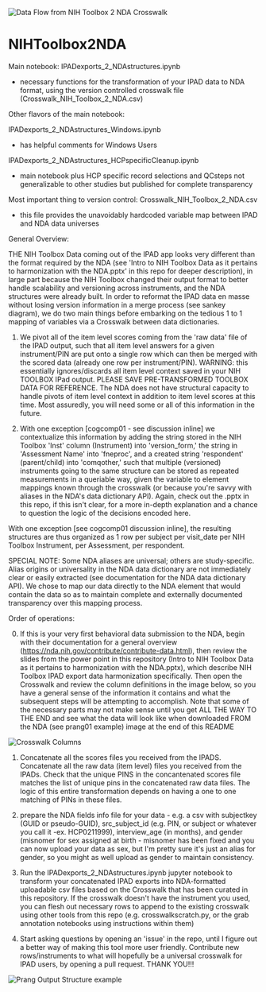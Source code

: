 ![Data Flow from NIH Toolbox 2 NDA Crosswalk](SankeyMoreNIHToolbox2NDA.png)

# NIHToolbox2NDA
Main notebook: IPADexports_2_NDAstructures.ipynb
- necessary functions for the transformation of your IPAD data to NDA format, using the version controlled crosswalk file (Crosswalk_NIH_Toolbox_2_NDA.csv)

Other flavors of the main notebook:

IPADexports_2_NDAstructures_Windows.ipynb
- has helpful comments for Windows Users

IPADexports_2_NDAstructures_HCPspecificCleanup.ipynb
- main notebook plus HCP specific record selections and QCsteps not generalizable to other studies but published for complete transparency

Most important thing to version control: Crosswalk_NIH_Toolbox_2_NDA.csv
- this file provides the unavoidably hardcoded variable map between IPAD and NDA data universes


General Overview:

THE NIH Toolbox Data coming out of the IPAD app looks very different than the format required by the NDA (see 'Intro to NIH Toolbox Data as it pertains to harmonization with the NDA.pptx' in this repo for deeper description), in large part because the NIH Toolbox changed their output format to better handle scalability and versioning across instruments, and the NDA structures were already built.  In order to reformat the IPAD data en masse without losing version information in a merge process (see sankey diagram), we do two main things before embarking on the tedious 1 to 1 mapping of variables via a Crosswalk between data dictionaries.

1.  We pivot all of the item level scores coming from the 'raw data' file of the IPAD output, such that all item level answers for a given instrument/PIN are put onto a single row which can then be merged with the scored data (already one row per instrument/PIN).  WARNING: this essentially ignores/discards all item level context saved in your NIH TOOLBOX IPad output.  PLEASE SAVE PRE-TRANSFORMED TOOLBOX DATA FOR REFERENCE. The NDA does not have structural capacity to handle pivots of item level context in addition to item level scores at this time. Most assuredly, you will need some or all of this information in the future.

2. With one exception [cogcomp01 - see discussion inline] we contextualize this information by adding the string stored in the NIH Toolbox 'Inst' column (Instrument) into 'version_form,' the string in 'Assessment Name' into 'fneproc', and a created string 'respondent' (parent/child) into 'comqother,' such that multiple (versioned) instruments going to the same structure can be stored as repeated measurements in a queriable way, given the variable to element mappings known through the crosswalk (or because you're savvy with aliases in the NDA's data dictionary API).  Again, check out the .pptx in this repo, if this isn't clear, for a more in-depth explanation and a chance to question the logic of the decisions encoded here.  


With one exception [see cogcomp01 discussion inline], the resulting structures are thus organized as 1 row per subject per visit_date per NIH Toolbox Instrument, per Assessment, per respondent.  

SPECIAL NOTE:  Some NDA aliases are universal; others are study-specific.  Alias origins or universality in the NDA data dictionary are not immediately clear or easily extracted (see documentation for the NDA data dictionary API).  We chose to map our data directly to the NDA element that would contain the data so as to maintain complete and externally documented transparency over this mapping process.




Order of operations:

0.   If this is your very first behavioral data submission to the NDA, begin with their documentation for a general overview (https://nda.nih.gov/contribute/contribute-data.html), then review the slides from the power point in this repository (Intro to NIH Toolbox Data as it pertains to harmonization with the NDA.pptx), which describe NIH Toolbox IPAD export data harmonization specifically.  Then open the Crosswalk and review the column definitions in the image below, so you have a general sense of the information it contains and what the subsequent steps will be attempting to accomplish. Note that some of the necessary parts may not make sense until you get ALL THE WAY TO THE END and see what the data will look like when downloaded FROM the NDA (see prang01 example) image at the end of this README

![Crosswalk Columns](CrosswalkColumns.png)

1.  Concatenate all the scores files you received from the IPADS.  Concatenate all the raw data (item level) files you received from the IPADs. Check that the unique PINS in the concantenated scores file matches the list of unique pins in the concatenated raw data files.  The logic of this entire transformation depends on having a one to one matching of PINs in these files.  

2. prepare the NDA fields info file for your data - e.g. a csv with subjectkey (GUID or pseudo-GUID), src_subject_id (e.g. PIN, or subject or whatever you call it -ex. HCP0211999), interview_age (in months), and gender (misnomer for sex assigned at birth - misnomer has been fixed and you can now upload your data as sex, but I'm pretty sure it's just an alias for gender, so you might as well upload as gender to maintain consistency.

3. Run the IPADexports_2_NDAstructures.ipynb jupyter notebook to transform your concatenated IPAD exports into NDA-formatted uploadable csv files based on the Crosswalk that has been curated in this repository.  If the crosswalk doesn't have the instrument you used, you can flesh out necessary rows to append to the existing crosswalk using other tools from this repo (e.g. crosswalkscratch.py, or the grab annotation notebooks using instructions within them)
      
4. Start asking questions by opening an 'issue' in the repo, until I figure out a better way of making this tool more user friendly. Contribute new rows/instruments to what will hopefully be a universal crosswalk for IPAD users, by opening a pull request.  THANK YOU!!!

![Prang Output Structure example](prang01_outputfor2ndaryUser.png)

